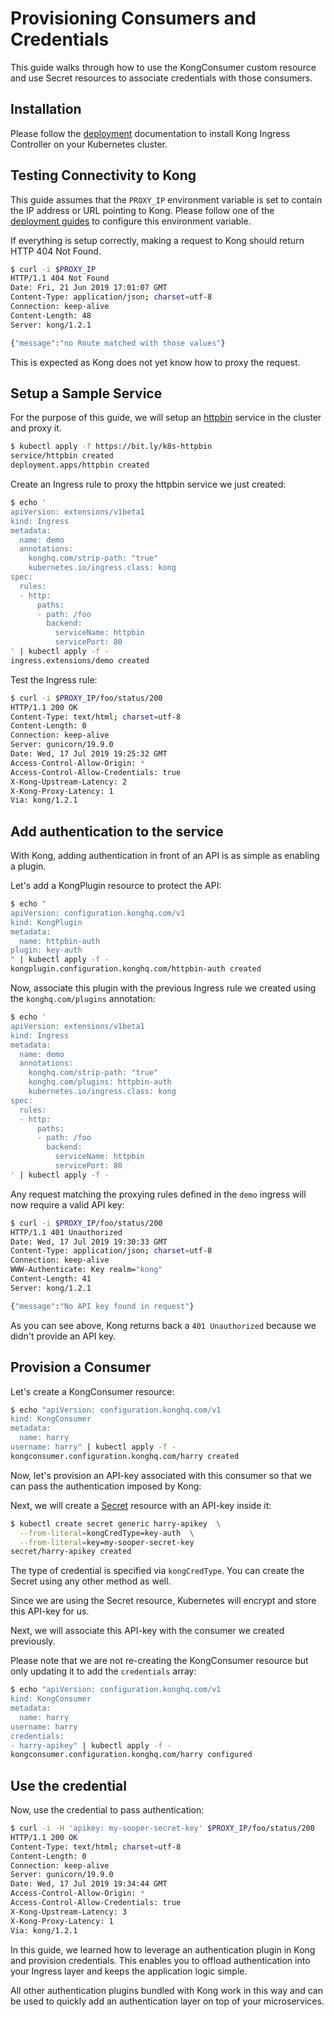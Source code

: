 # Provisioning Consumers and Credentials

This guide walks through how to use the KongConsumer custom
resource and use Secret resources to associate credentials with those
consumers.

## Installation

Please follow the [deployment](../deployment) documentation to install
Kong Ingress Controller on your Kubernetes cluster.

## Testing Connectivity to Kong

This guide assumes that the `PROXY_IP` environment variable is
set to contain the IP address or URL pointing to Kong.
Please follow one of the
[deployment guides](../deployment) to configure this environment variable.

If everything is setup correctly, making a request to Kong should return
HTTP 404 Not Found.

```bash
$ curl -i $PROXY_IP
HTTP/1.1 404 Not Found
Date: Fri, 21 Jun 2019 17:01:07 GMT
Content-Type: application/json; charset=utf-8
Connection: keep-alive
Content-Length: 48
Server: kong/1.2.1

{"message":"no Route matched with those values"}
```

This is expected as Kong does not yet know how to proxy the request.

## Setup a Sample Service

For the purpose of this guide, we will setup an [httpbin](https://httpbin.org)
service in the cluster and proxy it.

```bash
$ kubectl apply -f https://bit.ly/k8s-httpbin
service/httpbin created
deployment.apps/httpbin created
```

Create an Ingress rule to proxy the httpbin service we just created:

```bash
$ echo '
apiVersion: extensions/v1beta1
kind: Ingress
metadata:
  name: demo
  annotations:
    konghq.com/strip-path: "true"
    kubernetes.io/ingress.class: kong
spec:
  rules:
  - http:
      paths:
      - path: /foo
        backend:
          serviceName: httpbin
          servicePort: 80
' | kubectl apply -f -
ingress.extensions/demo created
```

Test the Ingress rule:

```bash
$ curl -i $PROXY_IP/foo/status/200
HTTP/1.1 200 OK
Content-Type: text/html; charset=utf-8
Content-Length: 0
Connection: keep-alive
Server: gunicorn/19.9.0
Date: Wed, 17 Jul 2019 19:25:32 GMT
Access-Control-Allow-Origin: *
Access-Control-Allow-Credentials: true
X-Kong-Upstream-Latency: 2
X-Kong-Proxy-Latency: 1
Via: kong/1.2.1
```

## Add authentication to the service

With Kong, adding authentication in front of an API is as simple as
enabling a plugin.

Let's add a KongPlugin resource to protect the API:

```bash
$ echo "
apiVersion: configuration.konghq.com/v1
kind: KongPlugin
metadata:
  name: httpbin-auth
plugin: key-auth
" | kubectl apply -f -
kongplugin.configuration.konghq.com/httpbin-auth created
```

Now, associate this plugin with the previous Ingress rule we created
using the `konghq.com/plugins` annotation:

```bash
$ echo '
apiVersion: extensions/v1beta1
kind: Ingress
metadata:
  name: demo
  annotations:
    konghq.com/strip-path: "true"
    konghq.com/plugins: httpbin-auth
    kubernetes.io/ingress.class: kong
spec:
  rules:
  - http:
      paths:
      - path: /foo
        backend:
          serviceName: httpbin
          servicePort: 80
' | kubectl apply -f -
```

Any request matching the proxying rules defined in the `demo` ingress will
now require a valid API key:

```bash
$ curl -i $PROXY_IP/foo/status/200
HTTP/1.1 401 Unauthorized
Date: Wed, 17 Jul 2019 19:30:33 GMT
Content-Type: application/json; charset=utf-8
Connection: keep-alive
WWW-Authenticate: Key realm="kong"
Content-Length: 41
Server: kong/1.2.1

{"message":"No API key found in request"}
```

As you can see above, Kong returns back a `401 Unauthorized` because
we didn't provide an API key.

## Provision a Consumer

Let's create a KongConsumer resource:

```bash
$ echo "apiVersion: configuration.konghq.com/v1
kind: KongConsumer
metadata:
  name: harry
username: harry" | kubectl apply -f -
kongconsumer.configuration.konghq.com/harry created
```

Now, let's provision an API-key associated with
this consumer so that we can pass the authentication imposed by Kong:

Next, we will create a [Secret](https://kubernetes.io/docs/concepts/configuration/secret/)
resource with an API-key inside it:

```bash
$ kubectl create secret generic harry-apikey  \
  --from-literal=kongCredType=key-auth  \
  --from-literal=key=my-sooper-secret-key
secret/harry-apikey created
```

The type of credential is specified via `kongCredType`.
You can create the Secret using any other method as well.

Since we are using the Secret resource,
Kubernetes will encrypt and store this API-key for us.

Next, we will associate this API-key with the consumer we created previously.

Please note that we are not re-creating the KongConsumer resource but
only updating it to add the `credentials` array:

```bash
$ echo "apiVersion: configuration.konghq.com/v1
kind: KongConsumer
metadata:
  name: harry
username: harry
credentials:
- harry-apikey" | kubectl apply -f -
kongconsumer.configuration.konghq.com/harry configured
```

## Use the credential

Now, use the credential to pass authentication:

```bash
$ curl -i -H 'apikey: my-sooper-secret-key' $PROXY_IP/foo/status/200
HTTP/1.1 200 OK
Content-Type: text/html; charset=utf-8
Content-Length: 0
Connection: keep-alive
Server: gunicorn/19.9.0
Date: Wed, 17 Jul 2019 19:34:44 GMT
Access-Control-Allow-Origin: *
Access-Control-Allow-Credentials: true
X-Kong-Upstream-Latency: 3
X-Kong-Proxy-Latency: 1
Via: kong/1.2.1
```

In this guide, we learned how to leverage an authentication plugin in Kong
and provision credentials. This enables you to offload authentication into
your Ingress layer and keeps the application logic simple.

All other authentication plugins bundled with Kong work in this
way and can be used to quickly add an authentication layer on top of
your microservices.
